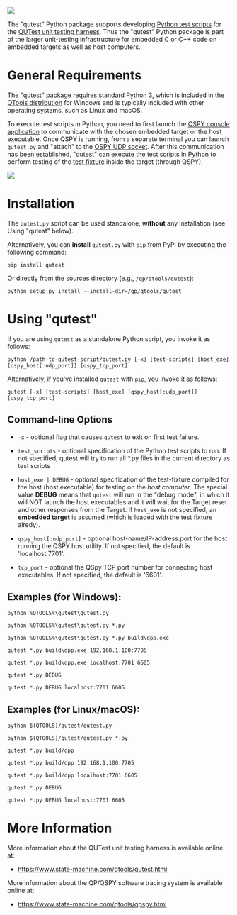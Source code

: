 ![](https://www.state-machine.com/img/qutest_banner.jpg)

The "qutest" Python package supports developing
[Python test scripts](https://www.state-machine.com/qtools/qutest_script.html)
for the
[QUTest unit testing harness](https://www.state-machine.com/qtools/qutest.html).
Thus the "qutest" Python package is part of the larger unit-testing
infrastructure for embedded C or C++ code on embedded targets as well as
host computers.


General Requirements
====================
The "qutest" package requires standard Python 3, which is included in
the [QTools distribution](https://www.state-machine.com/qtools) for Windows
and is typically included with other operating systems, such as Linux and macOS.

To execute test scripts in Python, you need to first launch the
[QSPY console application](https://www.state-machine.com/qtools/qspy.html)
to communicate with the chosen embedded target or the host executable.
Once QSPY is running, from a separate terminal you can launch `qutest.py`
and "attach" to the [QSPY UDP socket](https://www.state-machine.com/qtools/qspy_udp.html).
After this communication has been established, "qutest" can execute the test
scripts in Python to perform testing of the
[test fixture](https://www.state-machine.com/qtools/qutest_fixture.html)
inside the target (through QSPY).

![](https://www.state-machine.com/img/qutest_targ.gif)


Installation
============
The `qutest.py` script can be used standalone, **without** any
installation (see Using "qutest" below).

Alternatively, you can **install** `qutest.py` with `pip` from PyPi by
executing the following command:


`pip install qutest`


Or directly from the sources directory (e.g., `/qp/qtools/qutest`):


`python setup.py install --install-dir=/qp/qtools/qutest`


Using "qutest"
==============
If you are using `qutest` as a standalone Python script, you invoke
it as follows:

`python /path-to-qutest-script/qutest.py [-x] [test-scripts] [host_exe] [qspy_host[:udp_port]] [qspy_tcp_port]`

Alternatively, if you've installed `qutest` with `pip`, you invoke
it as follows:

`qutest [-x] [test-scripts] [host_exe] [qspy_host[:udp_port]] [qspy_tcp_port]`


Command-line Options
--------------------
- `-x` - optional flag that causes `qutest` to exit on first test failure.

- `test_scripts` - optional specification of the Python test scripts to run.
If not specified, qutest will try to run all *.py files in the current
directory as test scripts

- `host_exe | DEBUG` - optional specification of the test-fixture compiled
for the host (host executable) for testing on the *host computer*.
The special value **DEBUG** means that `qutest` will run in the "debug mode",
in which it will NOT launch the host executables and it will wait for the
Target reset and other responses from the Target. If `host_exe` is not
specified, an **embedded target** is assumed (which is loaded with the test
fixture alredy).

- `qspy_host[:udp_port]` - optional host-name/IP-address:port for the host
running the QSPY host utility. If not specified, the default
is 'localhost:7701'.

- `tcp_port` - optional the QSpy TCP port number for connecting
host executables. If not specified, the default is '6601'.


Examples (for Windows):
-----------------------
`python %QTOOLS%\qutest\qutest.py`

`python %QTOOLS%\qutest\qutest.py *.py`

`python %QTOOLS%\qutest\qutest.py *.py build\dpp.exe`

`qutest *.py build\dpp.exe 192.168.1.100:7705`

`qutest *.py build\dpp.exe localhost:7701 6605`

`qutest *.py DEBUG`

`qutest *.py DEBUG localhost:7701 6605`


Examples (for Linux/macOS):
---------------------------
`python $(QTOOLS)/qutest/qutest.py`

`python $(QTOOLS)/qutest/qutest.py *.py`

`qutest *.py build/dpp`

`qutest *.py build/dpp 192.168.1.100:7705`

`qutest *.py build/dpp localhost:7701 6605`

`qutest *.py DEBUG`

`qutest *.py DEBUG localhost:7701 6605`


More Information
================
More information about the QUTest unit testing harness is available
online at:

- https://www.state-machine.com/qtools/qutest.html

More information about the QP/QSPY software tracing system is available
online at:

- https://www.state-machine.com/qtools/qpspy.html


